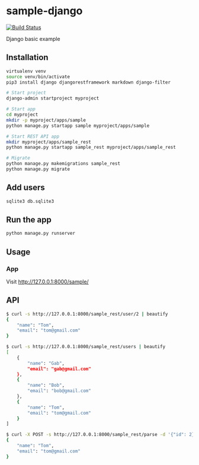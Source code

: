 # sample-django

[![Build Status](https://github.com/gabfl/sample-django/actions/workflows/ci.yml/badge.svg?branch=main)](https://github.com/gabfl/sample-django/actions)

Django basic example

## Installation

```bash
virtualenv venv
source venv/bin/activate
pip3 install django djangorestframework markdown django-filter

# Start project
django-admin startproject myproject

# Start app
cd myproject
mkdir -p myproject/apps/sample
python manage.py startapp sample myproject/apps/sample

# Start REST API app
mkdir myproject/apps/sample_rest
python manage.py startapp sample_rest myproject/apps/sample_rest

# Migrate
python manage.py makemigrations sample_rest
python manage.py migrate
```

## Add users

```bash
sqlite3 db.sqlite3
```

## Run the app

```bash
python manage.py runserver
```

## Usage

### App

Visit http://127.0.0.1:8000/sample/

## API

```bash
$ curl -s http://127.0.0.1:8000/sample_rest/user/2 | beautify
{
    "name": "Tom",
    "email": "tom@gmail.com"
}

$ curl -s http://127.0.0.1:8000/sample_rest/users | beautify 
[
    {
        "name": "Gab",
        "email": "gab@gmail.com"
    },
    {
        "name": "Bob",
        "email": "bob@gmail.com"
    },
    {
        "name": "Tom",
        "email": "tom@gmail.com"
    }
]

$ curl -X POST -s http://127.0.0.1:8000/sample_rest/parse -d '{"id": 2}' | beautify
{
    "name": "Tom",
    "email": "tom@gmail.com"
}
```